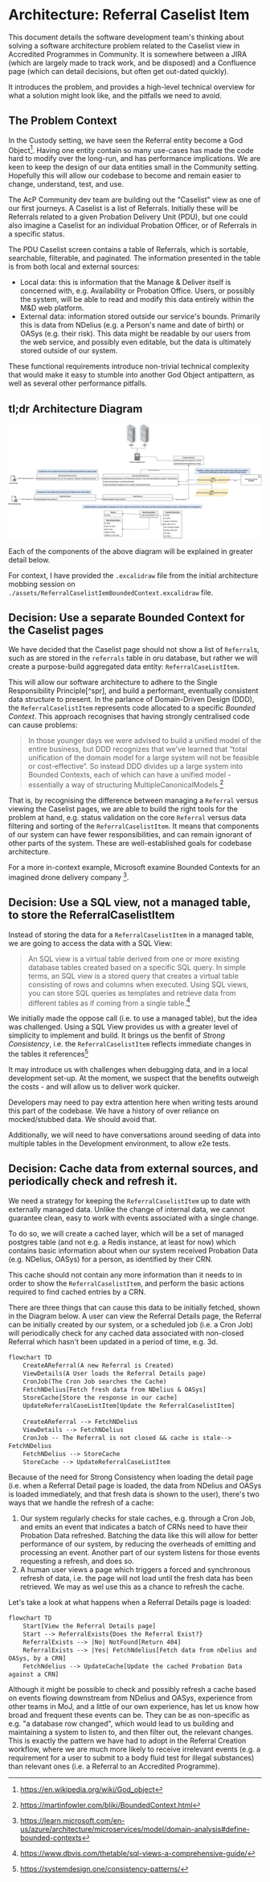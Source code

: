 # Architecture: Referral Caselist Item

This document details the software development team's thinking about solving a software architecture problem related to the Caselist view in Accredited Programmes in Community.  It is somewhere between a JIRA (which are largely made to track work, and be disposed) and a Confluence page (which can detail decisions, but often get out-dated quickly).

It introduces the problem, and provides a high-level technical overview for what a solution might look like, and the pitfalls we need to avoid.

## The Problem Context

In the Custody setting, we have seen the Referral entity become a God Object[^godobject].  Having one entity contain so many use-cases has made the code hard to modify over the long-run, and has performance implications.  We are keen to keep the design of our data entities small in the Community setting.  Hopefully this will allow our codebase to become and remain easier to change, understand, test, and use.

The AcP Community dev team are building out the "Caselist" view as one of our first journeys.  A Caselist is a list of Referrals.  Initially these will be Referrals related to a given Probation Delivery Unit (PDU), but one could also imagine a Caselist for an individual Probation Officer, or of Referrals in a specific status.  

The PDU Caselist screen contains a table of Referrals, which is sortable, searchable, filterable, and paginated.  The information presented in the table is from both local and external sources:

- Local data: this is information that the Manage & Deliver itself is concerned with, e.g. Availability or Probation Office.  Users, or possibly the system, will be able to read and modify this data entirely within the M&D web platform.
- External data: information stored outside our service's bounds.  Primarily this is data from NDelius (e.g. a Person's name and date of birth) or OASys (e.g. their risk).  This data might be readable by our users from the web service, and possibly even editable, but the data is ultimately stored outside of our system.

These functional requirements introduce non-trivial technical complexity that would make it easy to stumble into another God Object antipattern, as well as several other performance pitfalls.

## tl;dr Architecture Diagram 

![An architecture diagram showing components of the ReferralCaselistItem bounded context](./assets/ReferralCaselistItemBoundedContextArchitecture-2.drawio.png)

Each of the components of the above diagram will be explained in greater detail below.  

For context, I have provided the `.excalidraw` file from the initial architecture mobbing session on `./assets/ReferralCaselistIemBoundedContext.excalidraw` file.

## Decision: Use a separate Bounded Context for the Caselist pages

We have decided that the Caselist page should not show a list of `Referral`s, such as are stored in the `referrals` table in oru database, but rather we will create a purpose-build aggregated data entity: `ReferralCaseListItem`.

This will allow our software architecture to adhere to the Single Responsibility Principle[^spr], and build a performant, eventually consistent data structure to present.  In the parlance of Domain-Driven Design (DDD), the `ReferralCaselistItem` represents code allocated to a specific _Bounded Context_.  This approach recognises that having strongly centralised code can cause problems:

> In those younger days we were advised to build a unified model of the entire business, but DDD recognizes that we've learned that “total unification of the domain model for a large system will not be feasible or cost-effective”.  So instead DDD divides up a large system into Bounded Contexts, each of which can have a unified model - essentially a way of structuring MultipleCanonicalModels.[^boundedcontext]

That is, by recognising the difference between managing a `Referral` versus viewing the Caselist  pages, we are able to build the right tools for the problem at hand, e.g. status validation on the core `Referral` versus data filtering and sorting of the `ReferralCaselistItem`.  It means that components of our system can have fewer responsibilities, and can remain ignorant of other parts of the system.  These are well-established goals for codebase architecture.

For a more in-context example, Microsoft examine Bounded Contexts for an imagined drone delivery company [^msboundedcontext].

## Decision: Use a SQL view, not a managed table, to store the ReferralCaselistItem

Instead of storing the data for a `ReferralCaselistItem` in a managed table, we are going to access the data with a SQL View:

>  An SQL view is a virtual table derived from one or more existing database tables created based on a specific SQL query.  In simple terms, an SQL view is a stored query that creates a virtual table consisting of rows and columns when executed. Using SQL views, you can store SQL queries as templates and retrieve data from different tables as if coming from a single table.[^dbvis]

We initially made the oppose call (i.e. to use a managed table), but the idea was challenged.  Using a SQL View provides us with a greater level of simplicity to implement and build.  It brings us the benfit of _Strong Consistency_, i.e. the `ReferralCaselistItem` reflects immediate changes in the tables it references[^strongconsistency]  

It may introduce us with challenges when debugging data, and in a local development set-up.  At the moment, we suspect that the benefits outweigh the costs - and will allow us to deliver work quicker.

Developers may need to pay extra attention here when writing tests around this part of the codebase.  We have a history of over reliance on mocked/stubbed data.  We should avoid that. 

Additionally, we will need to have conversations around seeding of data into multiple tables in the Development environment, to allow e2e tests.

## Decision: Cache data from external sources, and periodically check and refresh it.

We need a strategy for keeping the `ReferralCaselistItem` up to date with externally managed data.  Unlike the change of internal data, we cannot guarantee clean, easy to work with events associated with a single change.

To do so, we will create a cached layer, which will be a set of managed postgres table (and not e.g. a Redis instance, at least for now) which contains basic information about when our system received Probation Data (e.g. NDelius, OASys) for a person, as identified by their CRN.

This cache should not contain any more information than it needs to in order to show the `ReferralCaselistItem`, and perform the basic actions required to find cached entries by a CRN.

There are three things that can cause this data to be initially fetched, shown in the Diagram below.  A user can view the Referral Details page, the Referral can be initially created by our system, or a scheduled job (i.e. a Cron Job) will periodically check for any cached data associated with non-closed Referral which hasn't been updated in a period of time, e.g. 3d.

```mermaid
flowchart TD
    CreateAReferral(A new Referral is Created)
    ViewDetails(A User loads the Referral Details page)
    CronJob(The Cron Job searches the Cache)
    FetchNDelius[Fetch fresh data from NDelius & OASys]
    StoreCache[Store the response in our cache]
    UpdateReferralCaseListItem[Update the ReferralCaselistItem]

    CreateAReferral --> FetchNDelius
    ViewDetails --> FetchNDelius
    CronJob -- The Referral is not closed && cache is stale--> FetchNDelius
    FetchNDelius --> StoreCache
    StoreCache --> UpdateReferralCaseListItem
```

Because of the need for Strong Consistency when loading the detail page (i.e. when a Referral Detail page is loaded, the data from NDelius and OASys is loaded immediately, and that fresh data is shown to the user), there's two ways that we handle the refresh of a cache:

1. Our system regularly checks for stale caches, e.g. through a Cron Job, and emits an event that indicates a batch of CRNs need to have their Probation Data refreshed.  Batching the data like this will allow for better performance of our system, by reducing the overheads of emitting and processing an event.  Another part of our system listens for those events requesting a refresh, and does so.
2. A human user views a page which triggers a forced and synchronous refresh of data, i.e. the page will not load until the fresh data has been retrieved.  We may as wel use this as a chance to refresh the cache.

Let's take a look at what happens when a Referral Details page is loaded: 

```mermaid
flowchart TD
    Start[View the Referral Details page]
    Start --> ReferralExists{Does the Referral Exist?}
    ReferralExists --> |No| NotFound[Return 404]
    ReferralExists --> |Yes| FetchNdelius[Fetch data from nDelius and OASys, by a CRN]
    FetchNdelius --> UpdateCache[Update the cached Probation Data against a CRN]
```
Although it might be possible to check and possibly refresh a cache based on events flowing downstream from NDelius and OASys, experience from other teams in MoJ, and a little of our own experience, has let us know how broad and frequent these events can be.  They can be as non-specific as e.g. "a database row changed", which would lead to us building and maintaining a system to listen to, and then filter out, the relevant changes.  This is exactly the pattern we have had to adopt in the Referral Creation workflow, where we are much more likely to receive irrelevant events (e.g. a requirement for a user to submit to a body fluid test for illegal substances) than relevant ones (i.e. a Referral to an Accredited Programme). 


[^dbvis]: https://www.dbvis.com/thetable/sql-views-a-comprehensive-guide/
[^godobject]: https://en.wikipedia.org/wiki/God_object
[^boundedcontext]: https://martinfowler.com/bliki/BoundedContext.html
[^msboundedcontext]: https://learn.microsoft.com/en-us/azure/architecture/microservices/model/domain-analysis#define-bounded-contexts
[^strongconsistency]: https://systemdesign.one/consistency-patterns/

